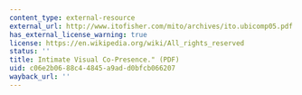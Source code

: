 ```yaml
---
content_type: external-resource
external_url: http://www.itofisher.com/mito/archives/ito.ubicomp05.pdf
has_external_license_warning: true
license: https://en.wikipedia.org/wiki/All_rights_reserved
status: ''
title: Intimate Visual Co-Presence." (PDF)
uid: c06e2b06-88c4-4845-a9ad-d0bfcb066207
wayback_url: ''
---
```

